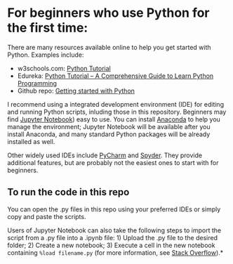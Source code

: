 # For beginners who use Python for the first time:

There are many resources available online to help you get started with Python. Examples include:

* w3schools.com: [Python Tutorial](https://www.w3schools.com/python/)
* Edureka: [Python Tutorial – A Comprehensive Guide to Learn Python Programming](https://www.edureka.co/blog/python-tutorial/#ide)
* Github repo: [Getting started with Python](https://github.com/microsoft/c9-python-getting-started)

I recommend using a integrated development environment (IDE) for editing and running Python scripts, inluding those in this repository. Beginners may find [Jupyter Notebook](https://jupyter.org/)) easy to use. You can install [Anaconda](https://www.anaconda.com/distribution/) to help you manage the environment; Jupyter Notebook will be available after you install Anaconda, and many standard Python packages will be already installed as well.

Other widely used IDEs include [PyCharm](https://www.jetbrains.com/pycharm/) and [Spyder](https://www.spyder-ide.org/). They provide additional features, but are probably not the easiest ones to start with for beginners.

## To run the code in this repo
You can open the .py files in this repo using your preferred IDEs or simply copy and paste the scripts.

Users of Jupyter Notebook can also take the following steps to import the script from a .py file into a .ipynb file: 1) Upload the .py file to the desired folder; 2) Create a new notebook; 3) Execute a cell in the new notebook containing `%load filename.py` (for more information, see [Stack Overflow](https://stackoverflow.com/a/21034906)).*